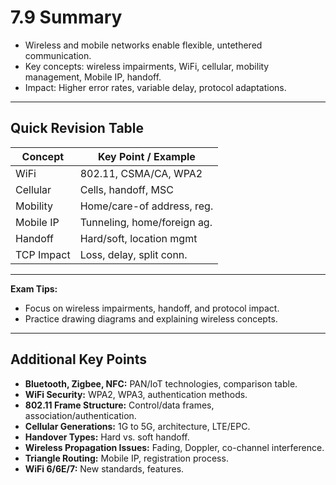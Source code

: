 # 7.9 Summary

- Wireless and mobile networks enable flexible, untethered communication.
- Key concepts: wireless impairments, WiFi, cellular, mobility management, Mobile IP, handoff.
- Impact: Higher error rates, variable delay, protocol adaptations.

---

## Quick Revision Table
| Concept      | Key Point / Example         |
|--------------|----------------------------|
| WiFi         | 802.11, CSMA/CA, WPA2      |
| Cellular     | Cells, handoff, MSC        |
| Mobility     | Home/care-of address, reg. |
| Mobile IP    | Tunneling, home/foreign ag.|
| Handoff      | Hard/soft, location mgmt   |
| TCP Impact   | Loss, delay, split conn.   |

---

**Exam Tips:**
- Focus on wireless impairments, handoff, and protocol impact.
- Practice drawing diagrams and explaining wireless concepts.

---

## Additional Key Points
- **Bluetooth, Zigbee, NFC:** PAN/IoT technologies, comparison table.
- **WiFi Security:** WPA2, WPA3, authentication methods.
- **802.11 Frame Structure:** Control/data frames, association/authentication.
- **Cellular Generations:** 1G to 5G, architecture, LTE/EPC.
- **Handover Types:** Hard vs. soft handoff.
- **Wireless Propagation Issues:** Fading, Doppler, co-channel interference.
- **Triangle Routing:** Mobile IP, registration process.
- **WiFi 6/6E/7:** New standards, features. 
